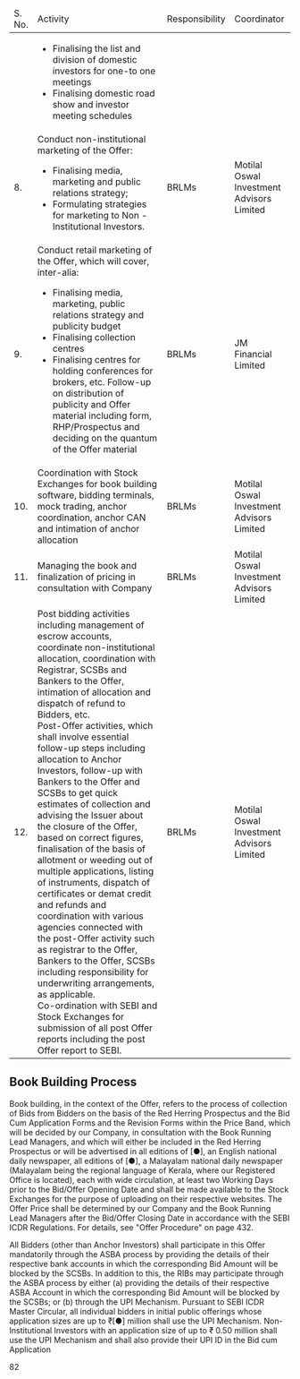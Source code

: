 <table><thead><tr><td>S. No.</td><td>Activity</td><td>Responsibility</td><td>Coordinator</td></tr></thead><tbody><tr><td></td><td><ul><li>Finalising the list and division of domestic investors for one-to one meetings</li><li>Finalising domestic road show and investor meeting schedules</li></ul></td><td></td><td></td></tr><tr><td>8.</td><td>Conduct non-institutional marketing of the Offer:<ul><li>Finalising media, marketing and public relations strategy;</li><li>Formulating strategies for marketing to Non - Institutional Investors.</li></ul></td><td>BRLMs</td><td>Motilal Oswal Investment Advisors Limited</td></tr><tr><td>9.</td><td>Conduct retail marketing of the Offer, which will cover, inter-alia:<ul><li>Finalising media, marketing, public relations strategy and publicity budget</li><li>Finalising collection centres</li><li>Finalising centres for holding conferences for brokers, etc. Follow-up on distribution of publicity and Offer material including form, RHP/Prospectus and deciding on the quantum of the Offer material</li></ul></td><td>BRLMs</td><td>JM Financial Limited</td></tr><tr><td>10.</td><td>Coordination with Stock Exchanges for book building software, bidding terminals, mock trading, anchor coordination, anchor CAN and intimation of anchor allocation</td><td>BRLMs</td><td>Motilal Oswal Investment Advisors Limited</td></tr><tr><td>11.</td><td>Managing the book and finalization of pricing in consultation with Company</td><td>BRLMs</td><td>Motilal Oswal Investment Advisors Limited</td></tr><tr><td>12.</td><td>Post bidding activities including management of escrow accounts, coordinate non-institutional allocation, coordination with Registrar, SCSBs and Bankers to the Offer, intimation of allocation and dispatch of refund to Bidders, etc.<br>Post-Offer activities, which shall involve essential follow-up steps including allocation to Anchor Investors, follow-up with Bankers to the Offer and SCSBs to get quick estimates of collection and advising the Issuer about the closure of the Offer, based on correct figures, finalisation of the basis of allotment or weeding out of multiple applications, listing of instruments, dispatch of certificates or demat credit and refunds and coordination with various agencies connected with the post-Offer activity such as registrar to the Offer, Bankers to the Offer, SCSBs including responsibility for underwriting arrangements, as applicable.<br>Co-ordination with SEBI and Stock Exchanges for submission of all post Offer reports including the post Offer report to SEBI.</td><td>BRLMs</td><td>Motilal Oswal Investment Advisors Limited</td></tr></tbody></table>

## Book Building Process

Book building, in the context of the Offer, refers to the process of collection of Bids from Bidders on the basis of the Red Herring Prospectus and the Bid Cum Application Forms and the Revision Forms within the Price Band, which will be decided by our Company, in consultation with the Book Running Lead Managers, and which will either be included in the Red Herring Prospectus or will be advertised in all editions of [●], an English national daily newspaper, all editions of [●], a Malayalam national daily newspaper (Malayalam being the regional language of Kerala, where our Registered Office is located), each with wide circulation, at least two Working Days prior to the Bid/Offer Opening Date and shall be made available to the Stock Exchanges for the purpose of uploading on their respective websites. The Offer Price shall be determined by our Company and the Book Running Lead Managers after the Bid/Offer Closing Date in accordance with the SEBI ICDR Regulations. For details, see "Offer Procedure" on page 432.

All Bidders (other than Anchor Investors) shall participate in this Offer mandatorily through the ASBA process by providing the details of their respective bank accounts in which the corresponding Bid Amount will be blocked by the SCSBs. In addition to this, the RIBs may participate through the ASBA process by either (a) providing the details of their respective ASBA Account in which the corresponding Bid Amount will be blocked by the SCSBs; or (b) through the UPI Mechanism. Pursuant to SEBI ICDR Master Circular, all individual bidders in initial public offerings whose application sizes are up to ₹[●] million shall use the UPI Mechanism. Non-Institutional Investors with an application size of up to ₹ 0.50 million shall use the UPI Mechanism and shall also provide their UPI ID in the Bid cum Application

82